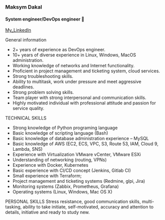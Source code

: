 ### Maksym Dakal
#### System engineer/DevOps engineer 👋

[My_LinkedIn](https://www.linkedin.com/in/maksym-dakal/)

General information
- 2+ years of experience as DevOps engineer.
- 10+ years of diverse experience in Linux, Windows, MacOS administration.
- Working knowledge of networks and Internet functionality.
- Proficient in project management and ticketing system, cloud services.
- Strong troubleshooting skills.
- Ability to multitask, work under pressure and meet aggressive deadlines.
- Strong problem solving skills.
- Team player with strong interpersonal and communication skills.
- Highly motivated individual with professional attitude and passion for service quality.

TECHNICAL SKILLS
- Strong knowledge of Python programing language
- Basic knowledge of scripting language (Bash)
- Basic knowledge of database administration experience – MySQL
- Basic knowledge of AWS (EC2, ECS, VPC, S3, Route 53, IAM, Cloud 9, Lambda, SNS)
- Experience with Virtualization VMware vCenter, VMware ESXi
- Understanding of networking (routing, VPNs)
- Experience with Docker, Kubernetes
- Basic experience with CI/CD concept (Jenkins, Gitlab CI)
- Small experience with Terraform;
- Project management and ticketing systems (Redmine, glpi, Jira)
- Monitoring systems (Zabbix, Prometheus, Grafana)
- Operating systems (Linux, Windows, Mac OS X)

PERSONAL SKILLS
Stress resistance, good communication skills, multi-tasking, ability to take initiate, self-motivated, accuracy and attention to details, initiative and ready to study new.

<!--
**neironus/neironus** is a ✨ _special_ ✨ repository because its `README.md` (this file) appears on your GitHub profile.

Here are some ideas to get you started:

- 🔭 I’m currently working on ...
- 🌱 I’m currently learning ...
- 👯 I’m looking to collaborate on ...
- 🤔 I’m looking for help with ...
- 💬 Ask me about ...
- 📫 How to reach me: ...
- 😄 Pronouns: ...
- ⚡ Fun fact: ...
-->

